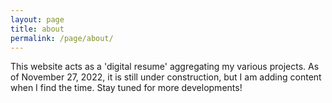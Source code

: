 ```yaml
---
layout: page
title: about
permalink: /page/about/
---
```


This website acts as a 'digital resume' aggregating my various projects. As of November 27, 2022, it is still under construction, but I am adding content when I find the time. Stay tuned for more developments!
